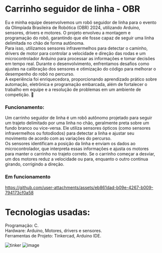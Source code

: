 # Carrinho seguidor de linha - OBR
  Eu e minha equipe desenvolvemos um robô seguidor de linha para o evento da Olimpíada Brasileira de Robótica (OBR) 2024, utilizando Arduino, sensores, drivers e motores. O projeto envolveu a montagem e programação do robô, garantindo que ele fosse capaz de seguir uma linha delimitada no chão de forma autônoma.<br>
  Para isso, utilizamos sensores infravermelhos para detectar o caminho, drivers de motor para controlar a velocidade e direção das rodas e um microcontrolador Arduino para processar as informações e tomar decisões em tempo real. Durante o desenvolvimento, enfrentamos desafios como ajustes na calibração dos sensores e otimização do código para melhorar o desempenho do robô no percurso.<br>
  A experiência foi enriquecedora, proporcionando aprendizado prático sobre automação, eletrônica e programação embarcada, além de fortalecer o trabalho em equipe e a resolução de problemas em um ambiente de competição. 🚀

### Funcionamento:
  Um carrinho seguidor de linha é um robô autônomo projetado para seguir um trajeto delimitado por uma linha no chão, geralmente preta sobre um fundo branco ou vice-versa. Ele utiliza sensores ópticos (como sensores infravermelhos ou fotodiodos) para detectar a linha e ajustar seu movimento de acordo com as variações do percurso.<br>
  Os sensores identificam a posição da linha e enviam os dados ao microcontrolador, que interpreta essas informações e ajusta os motores para manter o carrinho no trajeto correto. Se o carrinho começar a desviar, um dos motores reduz a velocidade ou para, enquanto o outro continua girando, corrigindo a direção.


### Em funcionamento
https://github.com/user-attachments/assets/eb861dad-b09e-4267-b009-794173cf0a58


# Tecnologias usadas:
Programação: C.<br>
Hardware: Arduino, Motores, drivers e sensores.<br>
Ferramentas de Projeto: Tinkercad, Arduino IDE.<br>


![tinker](https://github.com/user-attachments/assets/6c40c793-eab9-4653-bc34-670d3572b9c9) ![image](https://github.com/user-attachments/assets/b3fc8e88-8a22-462c-88de-737f81da48dc) 





